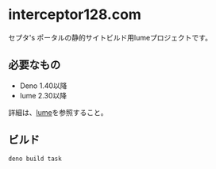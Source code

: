# interceptor128.com

セプタ's ポータルの静的サイトビルド用lumeプロジェクトです。

## 必要なもの

- Deno 1.40以降
- lume 2.30以降

詳細は、[lume](https://lume.land)を参照すること。

## ビルド

```sh
deno build task
```
